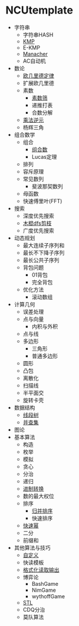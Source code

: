 # NCUtemplate

* 字符串
    * 字符串HASH
    * [KMP](https://github.com/haoran-mc/NCUtemplate/blob/main/bin/字符串-KMP.markdown)
    * E-KMP
    * [Manacher](https://github.com/haoran-mc/NCUtemplate/blob/main/bin/字符串-Manacher.markdown)
    * AC自动机
* 数论
    * [欧几里德定律](https://github.com/haoran-mc/NCUtemplate/blob/main/bin/数论-欧几里德定律.markdown)
    * 扩展欧几里德
    * 素数
        * [素数筛](https://github.com/haoran-mc/NCUtemplate/blob/main/bin/数论-素数筛.markdown)
        * 递推打表
        * 合数分解
    * [乘法逆元](https://github.com/haoran-mc/NCUtemplate/blob/main/bin/数论-乘法逆元.markdown)
    * 杨辉三角
* 组合数学
    * 组合
        * [组合数](https://github.com/haoran-mc/NCUtemplate/blob/main/bin/组合数学-组合数.markdown)
        * Lucas定理
    * 排列
    * 容斥原理
    * 常见数列
        * 斐波那契数列
    * 母函数
    * 快速傅里叶(FFT)
* 搜索
    * 深度优先搜索
    * [木棍dfs剪枝](https://github.com/haoran-mc/NCUtemplate/blob/main/bin/搜索-木棍dfs剪枝.markdown)
    * 广度优先搜索
* 动态规划
    * 最大连续子序列和
    * 最长不下降子序列
    * 最长公共子序列
    * 背包问题
        * 01背包
        * 完全背包
    * 优化方法
        * 滚动数组
* 计算几何
    * 误差处理
    * 点与向量
        * 内积与外积
    * 点与线
    * 多边形
        * 三角形
        * 普通多边形
    * 圆形
    * 凸包
    * 离散化
    * 扫描线
    * 半平面交
    * 旋转卡壳
* 数据结构
    * [线段树](https://github.com/haoran-mc/NCUtemplate/blob/main/bin/数据结构-线段树.markdown)
    * [并查集](https://github.com/haoran-mc/NCUtemplate/blob/main/bin/数据结构-并查集.markdown)
* 图论
* 基本算法
    * 构造
    * 枚举
    * 模拟
    * 贪心
    * 分治
    * 递归
    * [进制转换](https://github.com/haoran-mc/NCUtemplate/blob/main/bin/基本算法-进制转换.markdown)
    * 数的最大权位
    * 排序
        * [归并排序](https://github.com/haoran-mc/NCUtemplate/blob/main/bin/基本算法-归并排序.markdown)
        * 快速排序
    * [快速幂](https://github.com/haoran-mc/NCUtemplate/blob/main/bin/基本算法-快速幂.markdown)
    * 二分
    * 前缀和
* 其他算法与技巧
    * [自定义](https://github.com/haoran-mc/NCUtemplate/blob/main/bin/--自定义.markdown)
    * 快读模板
    * [格式化读取输出](https://github.com/haoran-mc/NCUtemplate/blob/main/bin/--格式化读取输出.markdown)
    * 博弈论
        * BashGame
        * NimGame
        * wythoffGame
    * [STL](https://github.com/haoran-mc/NCUtemplate/blob/main/bin/--STL.markdown)
    * CDQ分治
    * 莫队算法

